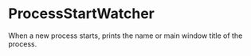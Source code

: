 # ProcessStartWatcher
 When a new process starts, prints the name or main window title of the process.
